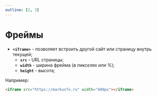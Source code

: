 ```yaml
---
outline: [2, 3]
---
```


<script setup>
import CodePreview from '../.././.vitepress/components/CodePreview.vue';

import html_024 from '../.././.vitepress/examples/html/demo_024/index.html?raw';
import css_024 from '../.././.vitepress/examples/html/demo_024/style.css?raw';
import js_024 from '../.././.vitepress/examples/html/demo_024/script.js?raw';
</script>

# Фреймы

- **`<iframe>`** - позволяет встроить другой сайт или страницу внутрь текущей;
    - **`src`** - URL страницы;
    - **`width`** - ширина фрейма (_в пикселях или %_);
    - **`height`** - высота;

Например:

```html [index.html] :line-numbers
<iframe src="https://markusfx.ru" width="400px"></iframe>
```

<CodePreview :html="html_024" :css="css_024" :js="js_024" height="200px" />
